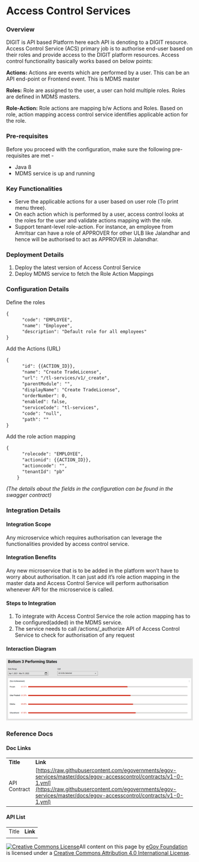 # Access Control Services

### Overview

DIGIT is API based Platform here each API is denoting to a DIGIT resource. Access Control Service (ACS) primary job is to authorise end-user based on their roles and provide access to the DIGIT platform resources. Access control functionality basically works based on below points:

**Actions:** Actions are events which are performed by a user. This can be an API end-point or Frontend event. This is MDMS master

**Roles:** Role are assigned to the user, a user can hold multiple roles. Roles are defined in MDMS masters.

**Role-Action:** Role actions are mapping b/w Actions and Roles. Based on role, action mapping access control service identifies applicable action for the role.

### Pre-requisites

Before you proceed with the configuration, make sure the following pre-requisites are met -

* Java 8
* MDMS service is up and running

### Key Functionalities

* Serve the applicable actions for a user based on user role (To print menu three).
* On each action which is performed by a user, access control looks at the roles for the user and validate actions mapping with the role.
* Support tenant-level role-action. For instance, an employee from Amritsar can have a role of APPROVER for other ULB like Jalandhar and hence will be authorised to act as APPROVER in Jalandhar.

### Deployment Details

1. Deploy the latest version of Access Control Service
2. Deploy MDMS service to fetch the Role Action Mappings

### Configuration Details

Define the roles

```
{
      "code": "EMPLOYEE",
      "name": "Employee",
      "description": "Default role for all employees"
}
```

Add the Actions (URL)

```
{
      "id": {{ACTION_ID}},
      "name": "Create TradeLicense",
      "url": "/tl-services/v1/_create",
      "parentModule": "",
      "displayName": "Create TradeLicense",
      "orderNumber": 0,
      "enabled": false,
      "serviceCode": "tl-services",
      "code": "null",
      "path": ""
}
```

Add the role action mapping

```
{
      "rolecode": "EMPLOYEE",
      "actionid": {{ACTION_ID}},
      "actioncode": "",
      "tenantId": "pb"
    }
```

_(The details about the fields in the configuration can be found in the swagger contract)_

### Integration Details

#### Integration Scope

Any microservice which requires authorisation can leverage the functionalities provided by access control service.

#### Integration Benefits

Any new microservice that is to be added in the platform won’t have to worry about authorisation. It can just add it’s role action mapping in the master data and Access Control Service will perform authorisation whenever API for the microservice is called.

#### Steps to Integration

1. To integrate with Access Control Service the role action mapping has to be configured(added) in the MDMS service.
2. The service needs to call /actions/\_authorize API of Access Control Service to check for authorisation of any request

#### Interaction Diagram

![](<../../../../.gitbook/assets/image (78).png>)

### Reference Docs

#### Doc Links

|              |                                                                                                                                                                                                                                      |
| ------------ | ------------------------------------------------------------------------------------------------------------------------------------------------------------------------------------------------------------------------------------ |
| **Title**    | **Link**                                                                                                                                                                                                                             |
| API Contract | [https://raw.githubusercontent.com/egovernments/egov-services/master/docs/egov-accesscontrol/contracts/v1-0-1.yml](https://raw.githubusercontent.com/egovernments/egov-services/master/docs/egov-accesscontrol/contracts/v1-0-1.yml) |

#### API List

|       |          |
| ----- | -------- |
| Title | **Link** |
|       |          |

[![Creative Commons License](https://i.creativecommons.org/l/by/4.0/80x15.png)](http://creativecommons.org/licenses/by/4.0/)All content on this page by [eGov Foundation ](https://egov.org.in/)is licensed under a [Creative Commons Attribution 4.0 International License](http://creativecommons.org/licenses/by/4.0/).

